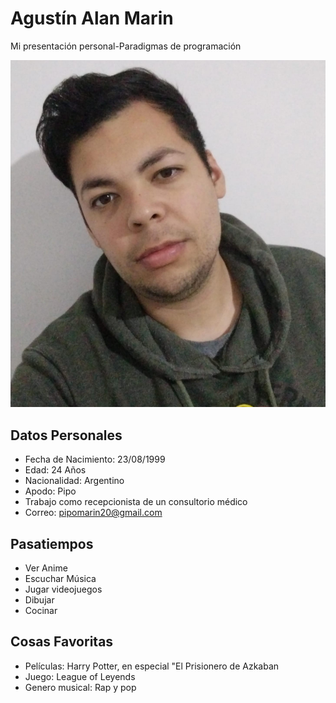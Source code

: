# Agustín Alan Marin
Mi presentación personal-Paradigmas de programación

![Este soy yo](./IMG/Foto.jpg)

## Datos Personales

* Fecha de Nacimiento: 23/08/1999
* Edad: 24 Años
* Nacionalidad: Argentino 
* Apodo: Pipo
* Trabajo como recepcionista de un consultorio médico
* Correo: pipomarin20@gmail.com

## Pasatiempos
* Ver Anime
* Escuchar Música
* Jugar videojuegos
* Dibujar
* Cocinar

## Cosas Favoritas
* Películas: Harry Potter, en especial "El Prisionero de Azkaban
* Juego: League of Leyends
* Genero musical: Rap y pop

